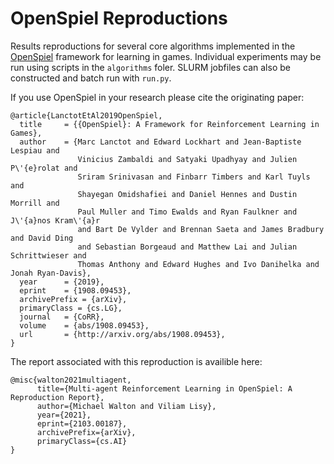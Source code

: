 # OpenSpiel Reproductions

Results reproductions for several core algorithms implemented in the [OpenSpiel](https://github.com/deepmind/open_spiel) framework for learning in games. Individual experiments may be run using scripts in the `algorithms` foler. SLURM jobfiles can also be constructed and batch run with `run.py`.

If you use OpenSpiel in your research please cite the originating paper:

```
@article{LanctotEtAl2019OpenSpiel,
  title     = {{OpenSpiel}: A Framework for Reinforcement Learning in Games},
  author    = {Marc Lanctot and Edward Lockhart and Jean-Baptiste Lespiau and
               Vinicius Zambaldi and Satyaki Upadhyay and Julien P\'{e}rolat and
               Sriram Srinivasan and Finbarr Timbers and Karl Tuyls and
               Shayegan Omidshafiei and Daniel Hennes and Dustin Morrill and
               Paul Muller and Timo Ewalds and Ryan Faulkner and J\'{a}nos Kram\'{a}r
               and Bart De Vylder and Brennan Saeta and James Bradbury and David Ding
               and Sebastian Borgeaud and Matthew Lai and Julian Schrittwieser and
               Thomas Anthony and Edward Hughes and Ivo Danihelka and Jonah Ryan-Davis},
  year      = {2019},
  eprint    = {1908.09453},
  archivePrefix = {arXiv},
  primaryClass = {cs.LG},
  journal   = {CoRR},
  volume    = {abs/1908.09453},
  url       = {http://arxiv.org/abs/1908.09453},
}
```

The report associated with this reproduction is availible here:
```
@misc{walton2021multiagent,
      title={Multi-agent Reinforcement Learning in OpenSpiel: A Reproduction Report}, 
      author={Michael Walton and Viliam Lisy},
      year={2021},
      eprint={2103.00187},
      archivePrefix={arXiv},
      primaryClass={cs.AI}
}
```
